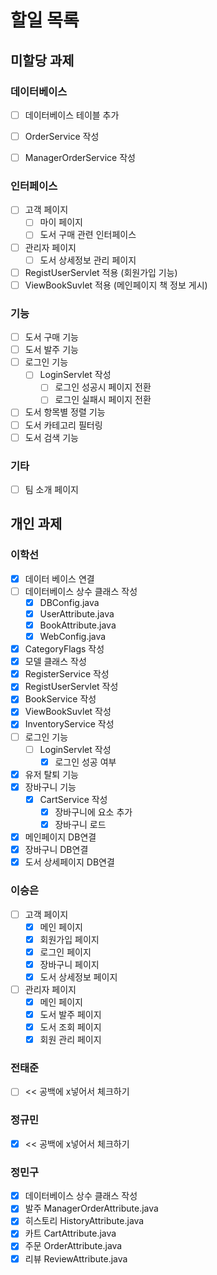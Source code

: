 # 할일 목록

## 미할당 과제

### 데이터베이스
- [ ] 데이터베이스 테이블 추가
- [ ] OrderService 작성
- [ ] ManagerOrderService 작성



### 인터페이스
- [ ] 고객 페이지
  - [ ] 마이 페이지
  - [ ] 도서 구매 관련 인터페이스 
- [ ] 관리자 페이지
  - [ ] 도서 상세정보 관리 페이지
- [ ] RegistUserServlet 적용 (회원가입 기능)
- [ ] ViewBookSuvlet 적용 (메인페이지 책 정보 게시)

### 기능
- [ ] 도서 구매 기능
- [ ] 도서 발주 기능
- [ ] 로그인 기능
  - [ ] LoginServlet 작성
    - [ ] 로그인 성공시 페이지 전환
    - [ ] 로그인 실패시 페이지 전환
- [ ] 도서 항목별 정렬 기능
- [ ] 도서 카테고리 필터링
- [ ] 도서 검색 기능
### 기타
- [ ] 팀 소개 페이지

## 개인 과제

### 이학선
- [x] 데이터 베이스 연결
- [ ] 데이터베이스 상수 클래스 작성
  - [x] DBConfig.java
  - [x] UserAttribute.java
  - [x] BookAttribute.java
  - [x] WebConfig.java
- [x] CategoryFlags 작성
- [x] 모델 클래스 작성
- [x] RegisterService 작성 
- [x] RegistUserServlet 작성
- [x] BookService 작성
- [x] ViewBookSuvlet 작성 
- [x] InventoryService 작성
- [ ] 로그인 기능
  - [ ] LoginServlet 작성  
    - [x] 로그인 성공 여부 
- [x] 유저 탈퇴 기능
- [x] 장바구니 기능     
  - [x] CartService 작성
    - [x] 장바구니에 요소 추가
    - [x] 장바구니 로드
- [x] 메인페이지 DB연결
- [x] 장바구니 DB연결
- [x] 도서 상세페이지 DB연결

### 이승은
- [ ] 고객 페이지
  - [x] 메인 페이지
  - [x] 회원가입 페이지
  - [x] 로그인 페이지
  - [x] 장바구니 페이지
  - [x] 도서 상세정보 페이지
- [ ] 관리자 페이지
  - [x] 메인 페이지
  - [x] 도서 발주 페이지
  - [x] 도서 조회 페이지
  - [x] 회원 관리 페이지
  
### 전태준
- [ ] << 공백에 x넣어서 체크하기

### 정규민
- [x] << 공백에 x넣어서 체크하기

### 정민구
- [x] 데이터베이스 상수 클래스 작성
- [x] 발주 ManagerOrderAttribute.java
- [x] 히스토리 HistoryAttribute.java
- [x] 카트 CartAttribute.java
- [x] 주문 OrderAttribute.java
- [x] 리뷰 ReviewAttribute.java
